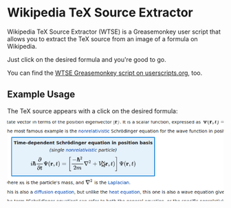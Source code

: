 # Wikipedia TeX Source Extractor

Wikipedia TeX Source Extractor (WTSE) is a Greasemonkey user script that allows you to extract the TeX source from an image of a formula on Wikipedia.

Just click on the desired formula and you're good to go.

You can find the [WTSE Greasemonkey script on userscripts.org](http://userscripts.org/scripts/show/121713), too.

## Example Usage
The TeX source appears with a click on the desired formula:

<img src="https://raw.githubusercontent.com/giu/wikipedia-tex-source-extractor/master/extract-tex-source.gif" alt="Wikipedia TeX Source Extractor - Allows you to extract the TeX source behind an image of a formula on Wikipedia" />
